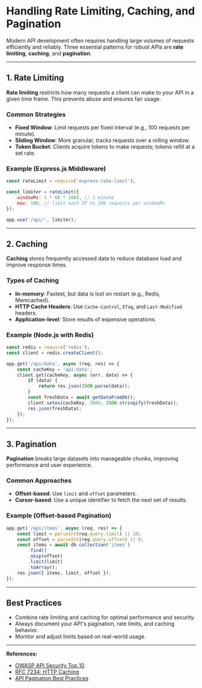 # Handling Rate Limiting, Caching, and Pagination

Modern API development often requires handling large volumes of requests efficiently and reliably. Three essential patterns for robust APIs are **rate limiting**, **caching**, and **pagination**.

---

## 1. Rate Limiting

**Rate limiting** restricts how many requests a client can make to your API in a given time frame. This prevents abuse and ensures fair usage.

### Common Strategies

- **Fixed Window**: Limit requests per fixed interval (e.g., 100 requests per minute).
- **Sliding Window**: More granular, tracks requests over a rolling window.
- **Token Bucket**: Clients acquire tokens to make requests; tokens refill at a set rate.

### Example (Express.js Middleware)

```js
const rateLimit = require('express-rate-limit');

const limiter = rateLimit({
    windowMs: 1 * 60 * 1000, // 1 minute
    max: 100, // limit each IP to 100 requests per windowMs
});

app.use('/api/', limiter);
```

---

## 2. Caching

**Caching** stores frequently accessed data to reduce database load and improve response times.

### Types of Caching

- **In-memory**: Fastest, but data is lost on restart (e.g., Redis, Memcached).
- **HTTP Cache Headers**: Use `Cache-Control`, `ETag`, and `Last-Modified` headers.
- **Application-level**: Store results of expensive operations.

### Example (Node.js with Redis)

```js
const redis = require('redis');
const client = redis.createClient();

app.get('/api/data', async (req, res) => {
    const cacheKey = 'api:data';
    client.get(cacheKey, async (err, data) => {
        if (data) {
            return res.json(JSON.parse(data));
        }
        const freshData = await getDataFromDb();
        client.setex(cacheKey, 3600, JSON.stringify(freshData));
        res.json(freshData);
    });
});
```

---

## 3. Pagination

**Pagination** breaks large datasets into manageable chunks, improving performance and user experience.

### Common Approaches

- **Offset-based**: Use `limit` and `offset` parameters.
- **Cursor-based**: Use a unique identifier to fetch the next set of results.

### Example (Offset-based Pagination)

```js
app.get('/api/items', async (req, res) => {
    const limit = parseInt(req.query.limit) || 10;
    const offset = parseInt(req.query.offset) || 0;
    const items = await db.collection('items')
        .find()
        .skip(offset)
        .limit(limit)
        .toArray();
    res.json({ items, limit, offset });
});
```

---

## Best Practices

- Combine rate limiting and caching for optimal performance and security.
- Always document your API's pagination, rate limits, and caching behavior.
- Monitor and adjust limits based on real-world usage.

---

**References:**

- [OWASP API Security Top 10](https://owasp.org/www-project-api-security/)
- [RFC 7234: HTTP Caching](https://tools.ietf.org/html/rfc7234)
- [API Pagination Best Practices](https://developers.google.com/drive/api/guides/manage-collections#pagination)
